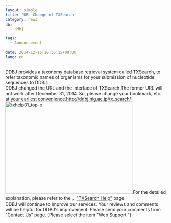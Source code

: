 ```yaml
---
layout: simple
title: 'URL Change of TXSearch'
category: news
db:
  - ddbj

tags:
  - Announcement

date: 2014-12-16T10:36:15+09:00
lang: en
---
```


DDBJ provides a taxonomy database retrieval system called TXSearch, to refer taxonomic names of organisms for your submission of nucleotide sequences to DDBJ.<br>DDBJ changed the URL and the interface of TXSearch.The former URL will not work after December 31, 2014. So, please change your bookmark, etc. at your earliest convenience.<span class="icon_square"><a href="http://ddbj.nig.ac.jp/tx_search/">http://ddbj.nig.ac.jp/tx_search/</a></span><br><img src="/wp-content/uploads/txhelp01_top-e.gif" alt="txhelp01_top-e" width="400" height="289" class="alignnone size-full wp-image-40454">For the detailed explanation, please refer to the ，<a href="/services/txsearch-e.html">"TXSearch Help"</a> page.<br>DDBJ will continue to improve our services. Your reviews and comments will be helpful for DDBJ's improvement. Please send your comments from <a href="/address-e.html">"Contact Us"</a> page. (Please select the item "Web Support ")
